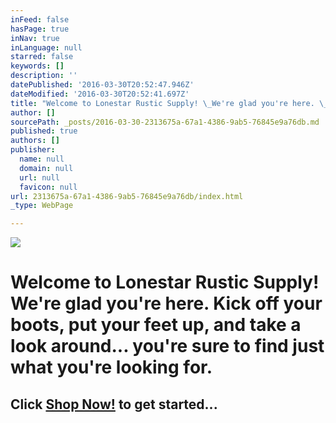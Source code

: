 ```yaml
---
inFeed: false
hasPage: true
inNav: true
inLanguage: null
starred: false
keywords: []
description: ''
datePublished: '2016-03-30T20:52:47.946Z'
dateModified: '2016-03-30T20:52:41.697Z'
title: "Welcome to Lonestar Rustic Supply! \_We're glad you're here. \_Kick off your boots, put your feet up, and take a look around... you're sure to find just what you're looking for. \_"
author: []
sourcePath: _posts/2016-03-30-2313675a-67a1-4386-9ab5-76845e9a76db.md
published: true
authors: []
publisher:
  name: null
  domain: null
  url: null
  favicon: null
url: 2313675a-67a1-4386-9ab5-76845e9a76db/index.html
_type: WebPage

---
```

![](https://the-grid-user-content.s3-us-west-2.amazonaws.com/a94d4356-4481-467d-8a46-48b610a0b6f9.jpg)

# Welcome to Lonestar Rustic Supply!  We're glad you're here.  Kick off your boots, put your feet up, and take a look around... you're sure to find just what you're looking for.  

## Click [Shop Now!][0] to get started...

[0]: null